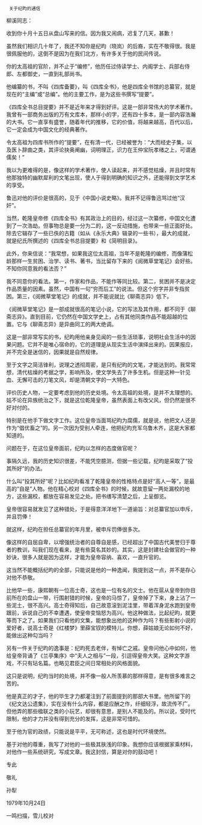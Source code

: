      关于纪昀的通信 

  柳溪同志： 

  收到你十月十五日从盘山写来的信。因为我又闹病，迟复了几天，甚歉！ 

  虽然我们相识几十年了，我还不知你是纪昀（晓岚）的后裔，实在不敬得很。我是很佩服他的，这倒不是因为在我们北方，有许多关于他的民间传说。 

  你的太高祖的官阶，并不止于“编修”，他历任过侍读学士、内阁学士、兵部右侍郎、左都御史，一直到礼部尚书。 

  他编纂的书，不叫《四库备要》，叫《四库全书》，他是四库全书馆的总纂官，就是现在的“主编”或“总编”。他的主要工作，是为这些书撰写“提要”。 

  《四库全书总目提要》并不是近年来才得到好评。这是一部非常伟大的学术著作。我曾有一部商务出版的万有文库本，那样小的字，还有四十多本，是一部内容浩瀚的大书。它一直享有盛誉，随着年代的推移，它的价值，将越来越高，百代以后，它一定会成为中国文化的经典著作。 

  令太高祖为四库书所作的“提要”，在有清一代，已经被誉为：“大而经史子集，以及医卜辞曲之类，其评论抉奥阐幽，词明理正，识力在王仲宝阮孝绪之上，可谓通儒矣！” 

  我以为更难得的是，像这样的学术著作，使人读起来，并不感觉枯燥，并且时常有他那独特的幽默犀利的文笔出现，使人于得到明确的知识之外，还能得到文学艺术的享受。 

  鲁迅对他的评价是很高的，见于《中国小说史略》。我并不记得鲁迅骂过他“汉奸”。 

  当然，乾隆皇帝修《四库全书》有其政治上的目的，经过这一次纂修，中国文化遭到了一次浩劫。但事物总是要一分为二的，这一反动措施，也带来一些正面好处。除去它辑存了一些已佚的古籍（如从《永乐大典》辑录的一些书），最大的成就，就是纪氏所撰述的《四库全书总目提要》和《简明目录》。 

  此外，你来信说：“我常想，如果我这位太高祖，当年不是乾隆的编修，而像蒲松龄那样一生贫困、治学、读书、著书，当比留存下来的《阅微草堂笔记》会好些。不知你同意我的看法否？” 

  我不同意你的看法。第一，作家和作品，不能作等同比较。第二，贫困并不是决定作品质量的因素。虽然，中国有一句“穷而后工”的说法。但这个穷字并非专指贫困。第三，《阅微草堂笔记》的成就，并不能说就比《聊斋志异》低下。 

  《阅微草堂笔记》是一部成就很高的笔记小说，它的写法及其作用，都不同于《聊斋志异》。直到目前，它仍然在中国文学史上，占有其他同类作品不能超越的位置。它与《聊斋志异》是异曲同工的两大绝调。 

  这是一部非常写实的书，纪昀用他亲身见闻的一些生活琐事，说明社会生活中的因果问题。它并不是唯心宿命的，它的道理是从现实生活中演绎出来的。因果报应，并不完全是迷信的，因果就是自然规律。 

  至于文字之简洁锋利，说理之透彻周密，是只有纪昀的文笔，才能达到的。我常常想，清代枯燥的考据之学，影响所及，使文学失去了许多生机。但是这种一针见血、无懈可击的刀笔文风，却是清朝文字的一大特色。 

  评价历史人物，一定要考虑到他的历史处境。令太高祖的处境，是并不太理想的。姑不论在异族统治之下，就是这位乾隆皇帝，虽然表面上有改父风，但仍然是很不好对付的。 

  特别是在他手下做文字工作。这位皇帝当面骂纪昀为腐儒，就是说，他把文人还是作为“倡优畜之”的。另一次因为受别人牵连，他把纪昀充军乌鲁木齐，这是大家都知道的。 

  问题在于，在这位皇帝面前，纪昀以怎样的态度做官呢？ 

  事隔久远，我的历史知识很差，不能凭空臆测，但据一些记载，纪昀是采取了“投其所好”的办法。 

  什么叫“投其所好”呢？比如纪昀看准了乾隆皇帝的性格特点是好“高人一等”，是最高的“自是”人物。他在精心校对《四库全书》的时候，就故意留一两处漏校的地方，这些漏校，都放在容易发见之处。把书缮写清楚之后，上呈御览。 

  皇帝很容易就发见了这种错处，于是得意洋洋地下一道谕旨：对总纂官加以申斥，并且罚俸！ 

  就这样，纪昀在担任总纂官的年月里，被申斥罚俸很多次。 

  像这样的自屈自卑，以增强统治者的自尊自是感，已经超出了中国古代美誉归于尊者的教训，叫我们现在看来，是有些莫名其妙的。其实，这是封建社会做官的一种妙诀，很多人就是因为这样，才能为皇帝容纳、喜欢，一直升官的。 

  这当然不能概括纪昀的全部，只能说是他的一种逸闻，我提到这一点，并不是存心对他不恭敬。 

  比他早一些，康熙朝有一位高士奇，这也是一位有名的文士。他在扈从皇帝到你目前所在的盘山一带，行围射猎的时候，皇帝的马惊了，皇帝掉了下来，身上沾了一些泥土，很不高兴。高士奇得知后，自己故意滚到泥洼里，带着浑身泥水跑到皇帝跟前，诉说自己的不幸遭遇，使皇帝变恼怒为高兴。他这种做法，比起纪昀，就更等而下之了。如果我们只看他的文集，能想象出他的这种作为吗？有些影射小说的爱好者，说高士奇是《红楼梦》里薛宝钗的模特儿。你想，薛姑娘无论如何不好，能做出这种勾当吗？ 

  另有一件关于纪昀的逸事是：纪昀死去老伴，有悼亡之戚。皇帝问他心中如何，他给皇帝背诵了《兰亭集序》中“夫人之相与”一段，引逗得皇帝大笑。这种文字游戏，不只有玷名篇。也略见君臣之间日常相处的风格面貌。 

  这只是说明，纪昀当时的处境，并不像一般人所羡慕的那样得意，是有很多难言之苦的。 

  他是真正的才子，他的毕生才力都灌注到了前面提到的那部大书里。他所留下的《纪文达公遗集》，实在没有什么内容，都是应酬之作，纤细轻浮，故流传不广。但他弄的那些楹联之类的小玩艺，却很有意思，是别人不能及的。所以说，受时代限制，他的才力并没有得到充分的发挥，这是非常可惜的。 

  至于他为官的政绩，只能说是平平，无可称述，这也是时代环境使然。 

  基于对他的尊重，我写了对他的一些极其肤浅的印象。我想你应该根据家乘材料，对他作一些系统研究，写成文章。我这封信，算是对你的鼓动吧！ 

  专此 

  敬礼 

  孙犁 

  1979年10月24日 

  一鸣扫描，雪儿校对 

